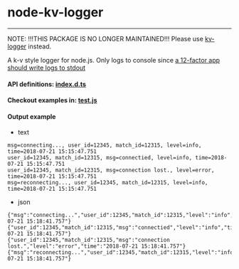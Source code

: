 # node-kv-logger
---
NOTE: !!!THIS PACKAGE IS NO LONGER MAINTAINED!!!
Please use [kv-logger](https://github.com/rocwind/node-kv-logger) instead.

A k-v style logger for node.js. Only logs to console since [a 12-factor app should write logs to stdout](https://12factor.net/logs) 

#### API definitions: [index.d.ts](index.d.ts)
#### Checkout examples in: [test.js](test.js)
#### Output example
-  text
```
msg=connecting..., user_id=12345, match_id=12315, level=info, time=2018-07-21 15:15:47.751  
user_id=12345, match_id=12315, msg=connectied, level=info, time=2018-07-21 15:15:47.751     
user_id=12345, match_id=12315, msg=connection lost., level=error, time=2018-07-21 15:15:47.751
msg=reconnecting..., user_id=12345, match_id=12315, level=info, time=2018-07-21 15:15:47.751
```
- json
```
{"msg":"connecting...","user_id":12345,"match_id":12315,"level":"info","time":"2018-07-21 15:18:41.757"}
{"user_id":12345,"match_id":12315,"msg":"connectied","level":"info","time":"2018-07-21 15:18:41.757"}
{"user_id":12345,"match_id":12315,"msg":"connection lost.","level":"error","time":"2018-07-21 15:18:41.757"}
{"msg":"reconnecting...","user_id":12345,"match_id":12315,"level":"info","time":"2018-07-21 15:18:41.757"}
```
